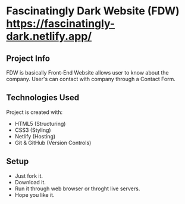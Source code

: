 # Fascinatingly Dark Website (FDW) <https://fascinatingly-dark.netlify.app/>

## Project Info
FDW is basically Front-End Website allows user to know about the company.
User's can contact with company through a Contact Form.

## Technologies Used
Project is created with:
* HTML5 (Structuring)
* CSS3 (Styling)
* Netlify (Hosting)
* Git & GitHub (Version Controls)

## Setup
* Just fork it.
* Download it.
* Run it through web browser or throght live servers.
* Hope you like it.

